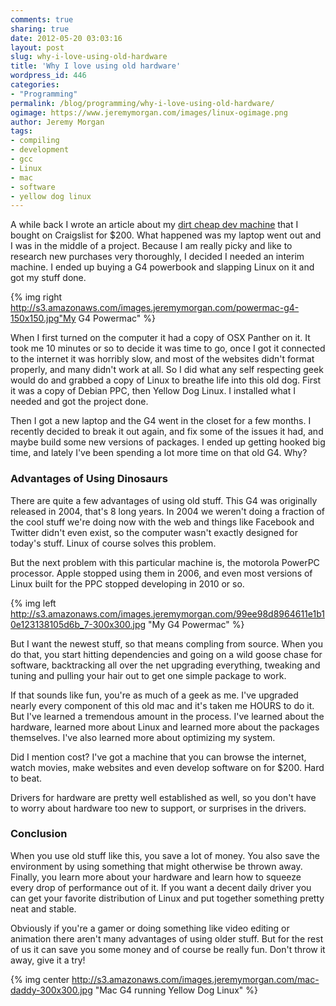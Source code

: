 ```yaml
---
comments: true
sharing: true
date: 2012-05-20 03:03:16
layout: post
slug: why-i-love-using-old-hardware
title: 'Why I love using old hardware'
wordpress_id: 446
categories:
- "Programming"
permalink: /blog/programming/why-i-love-using-old-hardware/
ogimage: https://www.jeremymorgan.com/images/linux-ogimage.png
author: Jeremy Morgan
tags:
- compiling
- development
- gcc
- Linux
- mac
- software
- yellow dog linux
---
```


A while back I wrote an article about my [dirt cheap dev machine](http://www.jeremymorgan.com/blog/linux/old-g4-debian-linux-dirt-cheap-development-machine/) that I bought on Craigslist for $200. What happened was my laptop went out and I was in the middle of a project. Because I am really picky and like to research new purchases very thoroughly, I decided I needed an interim machine. I ended up buying a G4 powerbook and slapping Linux on it and got my stuff done.

{% img right http://s3.amazonaws.com/images.jeremymorgan.com/powermac-g4-150x150.jpg"My G4 Powermac" %}

When I first turned on the computer it had a copy of OSX Panther on it. It took me 10 minutes or so to decide it was time to go, once I got it connected to the internet it was horribly slow, and most of the websites didn't format properly, and many didn't work at all. So I did what any self respecting geek would do and grabbed a copy of Linux to breathe life into this old dog. First it was a copy of Debian PPC, then Yellow Dog Linux. I installed what I needed and got the project done.

Then I got a new laptop and the G4 went in the closet for a few months. I recently decided to break it out again, and fix some of the issues it had, and maybe build some new versions of packages. I ended up getting hooked big time, and lately I've been spending a lot more time on that old G4. Why?

### Advantages of Using Dinosaurs

There are quite a few advantages of using old stuff. This G4 was originally released in 2004, that's 8 long years. In 2004 we weren't doing a fraction of the cool stuff we're doing now with the web and things like Facebook and Twitter didn't even exist, so the computer wasn't exactly designed for today's stuff. Linux of course solves this problem.

But the next problem with this particular machine is, the motorola PowerPC processor. Apple stopped using them in 2006, and even most versions of Linux built for the PPC stopped developing in 2010 or so.

{% img left http://s3.amazonaws.com/images.jeremymorgan.com/99ee98d8964611e1b10e123138105d6b_7-300x300.jpg "My G4 Powermac" %}

But I want the newest stuff, so that means compling from source. When you do that, you start hitting dependencies and going on a wild goose chase for software, backtracking all over the net upgrading everything, tweaking and tuning and pulling your hair out to get one simple package to work.

If that sounds like fun, you're as much of a geek as me. I've upgraded nearly every component of this old mac and it's taken me HOURS to do it. But I've learned a tremendous amount in the process. I've learned about the hardware, learned more about Linux and learned more about the packages themselves. I've also learned more about optimizing my system.

Did I mention cost? I've got a machine that you can browse the internet, watch movies, make websites and even develop software on for $200. Hard to beat.

Drivers for hardware are pretty well established as well, so you don't have to worry about hardware too new to support, or surprises in the drivers.

### Conclusion

When you use old stuff like this, you save a lot of money. You also save the environment by using something that might otherwise be thrown away. Finally, you learn more about your hardware and learn how to squeeze every drop of performance out of it. If you want a decent daily driver you can get your favorite distribution of Linux and put together something pretty neat and stable.

Obviously if you're a gamer or doing something like video editing or animation there aren't many advantages of using older stuff. But for the rest of us it can save you some money and of course be really fun. Don't throw it away, give it a try!

{% img center http://s3.amazonaws.com/images.jeremymorgan.com/mac-daddy-300x300.jpg "Mac G4 running Yellow Dog Linux" %}

